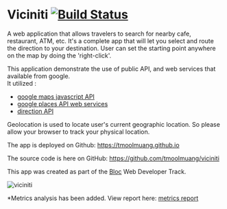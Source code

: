 # Viciniti  [![Build Status](https://travis-ci.org/tmoolmuang/metrics.svg?branch=master)](https://travis-ci.org/tmoolmuang/metrics)

A web application that allows travelers to search for nearby cafe, restaurant, ATM, etc.
It's a complete app that will let you select and route the direction to your destination.
User can set the starting point anywhere on the map by doing the 'right-click'.

This application demonstrate the use of public API, and web services that available from google.<br>
It utilized : <br>
+ [google maps javascript API](https://developers.google.com/maps/documentation/javascript/)
+ [google places API web services](https://developers.google.com/places/web-service/)
+ [direction API](https://developers.google.com/maps/documentation/directions/)

Geolocation is used to locate user's current geographic location. So please allow your browser to track your physical location.

The app is deployed on Github: https://tmoolmuang.github.io

The source code is here on GitHub: https://github.com/tmoolmuang/viciniti

This app was created as part of the [Bloc](http://www.bloc.io) Web Developer Track.

 
![viciniti](https://user-images.githubusercontent.com/24881495/27558971-b90d7990-5a73-11e7-8171-2c532b235860.JPG)

*Metrics analysis has been added. View report here: [metrics report](https://metrics-tm.herokuapp.com/apps/demoapps)
